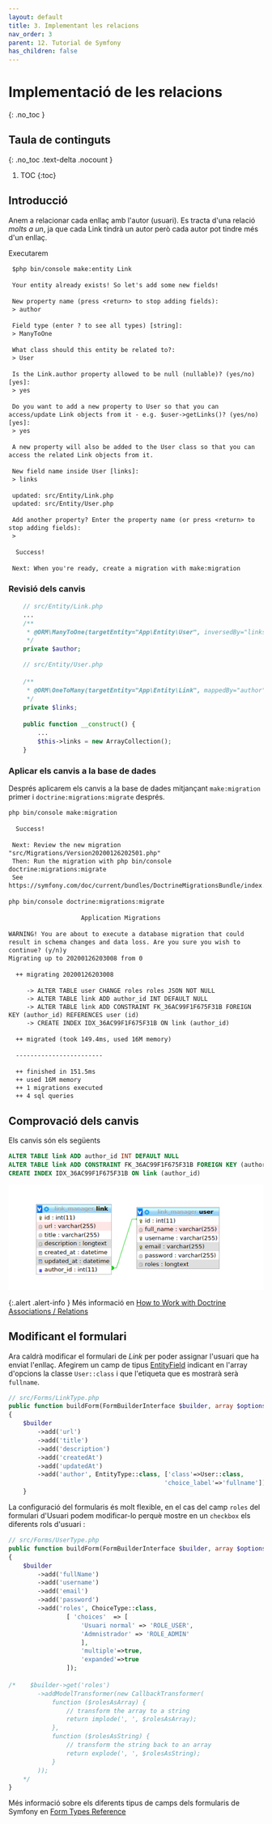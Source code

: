 ```yaml
---
layout: default
title: 3. Implementant les relacions
nav_order: 3
parent: 12. Tutorial de Symfony
has_children: false 
---
```


# Implementació de les relacions
{: .no_toc }


## Taula de continguts
{: .no_toc .text-delta  .nocount }

1. TOC
{:toc}
## Introducció

Anem a relacionar cada enllaç amb l'autor (usuari). Es tracta d'una relació _molts a un_, ja que cada Link tindrà un autor però cada autor pot tindre més d'un enllaç.

Executarem

```console
 $php bin/console make:entity Link

 Your entity already exists! So let's add some new fields!

 New property name (press <return> to stop adding fields):
 > author

 Field type (enter ? to see all types) [string]:
 > ManyToOne

 What class should this entity be related to?:
 > User

 Is the Link.author property allowed to be null (nullable)? (yes/no) [yes]:
 > yes

 Do you want to add a new property to User so that you can access/update Link objects from it - e.g. $user->getLinks()? (yes/no) [yes]:
 > yes

 A new property will also be added to the User class so that you can access the related Link objects from it.

 New field name inside User [links]:
 > links

 updated: src/Entity/Link.php
 updated: src/Entity/User.php

 Add another property? Enter the property name (or press <return> to stop adding fields):
 >

  Success! 

 Next: When you're ready, create a migration with make:migration
```

### Revisió dels canvis

```php
    // src/Entity/Link.php
    ...
    /**
     * @ORM\ManyToOne(targetEntity="App\Entity\User", inversedBy="links")
     */
    private $author;
```

```php
    // src/Entity/User.php

    /**
     * @ORM\OneToMany(targetEntity="App\Entity\Link", mappedBy="author")
     */
    private $links;

    public function __construct() {
        ...
        $this->links = new ArrayCollection();
    }
```

### Aplicar els canvis a la base de dades

Després aplicarem els canvis a la base de dades mitjançant `make:migration` primer i `doctrine:migrations:migrate` després.


```console
php bin/console make:migration

  Success!

 Next: Review the new migration "src/Migrations/Version20200126202501.php"
 Then: Run the migration with php bin/console doctrine:migrations:migrate
 See https://symfony.com/doc/current/bundles/DoctrineMigrationsBundle/index.html

php bin/console doctrine:migrations:migrate

                    Application Migrations                    

WARNING! You are about to execute a database migration that could result in schema changes and data loss. Are you sure you wish to continue? (y/n)y
Migrating up to 20200126203008 from 0

  ++ migrating 20200126203008

     -> ALTER TABLE user CHANGE roles roles JSON NOT NULL
     -> ALTER TABLE link ADD author_id INT DEFAULT NULL
     -> ALTER TABLE link ADD CONSTRAINT FK_36AC99F1F675F31B FOREIGN KEY (author_id) REFERENCES user (id)
     -> CREATE INDEX IDX_36AC99F1F675F31B ON link (author_id)

  ++ migrated (took 149.4ms, used 16M memory)

  ------------------------

  ++ finished in 151.5ms
  ++ used 16M memory
  ++ 1 migrations executed
  ++ 4 sql queries

```

## Comprovació dels canvis

Els canvis són els següents

```sql
ALTER TABLE link ADD author_id INT DEFAULT NULL
ALTER TABLE link ADD CONSTRAINT FK_36AC99F1F675F31B FOREIGN KEY (author_id) REFERENCES user (id)
CREATE INDEX IDX_36AC99F1F675F31B ON link (author_id)
```
![Relations](images/relationship.png)

{:.alert .alert-info }
Més informació en [How to Work with Doctrine Associations / Relations](https://symfony.com/doc/current/doctrine/associations.html)

## Modificant el formulari

Ara caldrà modificar el formulari de _Link_ per poder assignar l'usuari que ha enviat l'enllaç. Afegirem un camp de tipus [EntityField](https://symfony.com/doc/current/reference/forms/types/entity.html) indicant en l'array d'opcions la classe `User::class` i que l'etiqueta que es mostrarà serà `fullname`.

```php
// src/Forms/LinkType.php
public function buildForm(FormBuilderInterface $builder, array $options)
{
    $builder
        ->add('url')
        ->add('title')
        ->add('description')
        ->add('createdAt')
        ->add('updatedAt')
        ->add('author', EntityType::class, ['class'=>User::class,
                                           'choice_label'=>'fullname']);
    }
```
La configuració del formularis és molt flexible, en el cas del camp `roles` del formulari d'Usuari podem modificar-lo perquè mostre en un `checkbox` els diferents rols d'usuari :

```php
// src/Forms/UserType.php
public function buildForm(FormBuilderInterface $builder, array $options)
{
    $builder
        ->add('fullName')
        ->add('username')
        ->add('email')
        ->add('password')
        ->add('roles', ChoiceType::class,
                [ 'choices'  => [
                    'Usuari normal' => 'ROLE_USER',
                    'Admnistrador' => 'ROLE_ADMIN'
                    ],
                    'multiple'=>true,
                    'expanded'=>true
                ]);

/*    $builder->get('roles')
        ->addModelTransformer(new CallbackTransformer(
            function ($rolesAsArray) {
                // transform the array to a string
                return implode(', ', $rolesAsArray);
            },
            function ($rolesAsString) {
                // transform the string back to an array
                return explode(', ', $rolesAsString);
            }
        ));
    */
}
```
Més informació sobre els diferents tipus de camps dels formularis de Symfony en [Form Types Reference](https://symfony.com/doc/current/reference/forms/types.html)